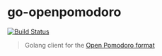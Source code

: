 # go-openpomodoro

[![Build Status](https://travis-ci.org/open-pomodoro/go-openpomodoro.svg?branch=master)](https://travis-ci.org/open-pomodoro/go-openpomodoro)

> Golang client for the [Open Pomodoro format](https://github.com/open-pomodoro/open-pomodoro-format/blob/master/README.md#open-pomodoro-format)
